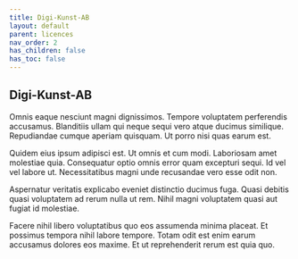 ```yaml
---
title: Digi-Kunst-AB
layout: default
parent: licences
nav_order: 2
has_children: false
has_toc: false
---
```



## Digi-Kunst-AB

Omnis eaque nesciunt magni dignissimos. Tempore voluptatem perferendis accusamus. Blanditiis ullam qui neque sequi vero atque ducimus similique. Repudiandae cumque aperiam quisquam. Ut porro nisi quas earum est.

Quidem eius ipsum adipisci est. Ut omnis et cum modi. Laboriosam amet molestiae quia. Consequatur optio omnis error quam excepturi sequi. Id vel vel labore ut. Necessitatibus magni unde recusandae vero esse odit non.

Aspernatur veritatis explicabo eveniet distinctio ducimus fuga. Quasi debitis quasi voluptatem ad rerum nulla ut rem. Nihil magni voluptatem quasi aut fugiat id molestiae.

Facere nihil libero voluptatibus quo eos assumenda minima placeat. Et possimus tempora nihil labore tempore. Totam odit est enim earum accusamus dolores eos maxime. Et ut reprehenderit rerum est quia quo.